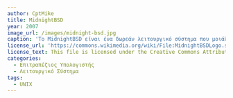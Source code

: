 ```yaml
---
author: CptMike
title: MidnightBSD
year: 2007
image_url: /images/midnight-bsd.jpg
caption: 'Το MidnightBSD είναι ένα δωρεάν λειτουργικό σύστημα που μοιάζει με Unix, προσανατολισμένο στον επιτραπέζιο υπολογιστή, που αρχικά διαχωρίστηκε από το FreeBSD 6.1 και ενημερώνεται περιοδικά με κώδικα και προγράμματα οδήγησης από μεταγενέστερες εκδόσεις του FreeBSD.'
license_url: 'https://commons.wikimedia.org/wiki/File:MidnightBSDLogo.svg'
license_text: This file is licensed under the Creative Commons Attribution 3.0 Unported license.
categories:
  - Επιτραπέζιος Υπολογιστής
  - Λειτουργικό Σύστημα
tags:
  - UNIX 
---
```

